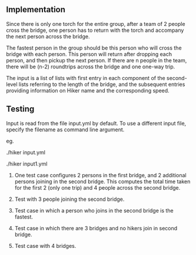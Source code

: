Implementation
--------------
Since there is only one torch for the entire group, after a team of 2 people
cross the bridge, one person has to return with the torch and accompany the
next person across the bridge.

The fastest person in the group should be this person who will cross the bridge
with each person. This person will return after dropping each person, and then
pickup the next person. If there are n people in the team, there will be (n-2)
roundtrips across the bridge and one one-way trip.

The input is a list of lists with first entry in each component of the
second-level lists referring to the length of the bridge, and the subsequent
entries providing information on Hiker name and the corresponding speed.

Testing
-------
Input is read from the file input.yml by default.
To use a different input file, specify the filename as command line argument.

eg.

./hiker input.yml

./hiker input1.yml

1. One test case configures 2 persons in the first bridge, and 2 additional
persons joining in the second bridge. This computes the total time taken
for the first 2 (only one trip) and 4 people across the second bridge.

2. Test with 3 people joining the second bridge.

3. Test case in which a person who joins in the second bridge is the fastest.

4. Test case in which there are 3 bridges and no hikers join in second bridge.

5. Test case with 4 bridges.


